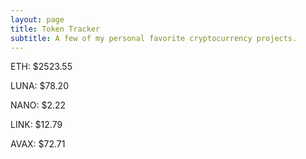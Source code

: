 ```yaml
---
layout: page
title: Token Tracker
subtitle: A few of my personal favorite cryptocurrency projects.
---
```


<!--BEGINCRYPTOINPUT-->
ETH: $2523.55

LUNA: $78.20

NANO: $2.22

LINK: $12.79

AVAX: $72.71

<!--ENDCRYPTOINPUT-->
